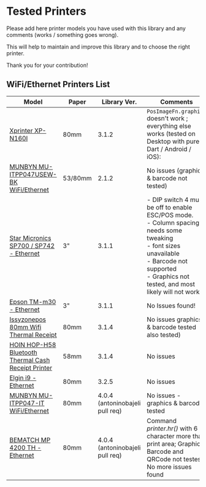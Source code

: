 # Tested Printers
Please add here printer models you have used with this library and any comments (works / something goes wrong).

This will help to maintain and improve this library and to choose the right printer.

Thank you for your contribution!


## WiFi/Ethernet Printers List
| Model | Paper | Library Ver. | Comments |
|---|---|---|---|
| [Xprinter XP-N160I](http://www.xprinter.net/index.php/Product/product_detail/id/4/cid2/21/cid/1) | 80mm | 3.1.2 | `PosImageFn.graphics` doesn't work ;<br> everything else works (tested on Desktop with pure Dart / Android / iOS):   |
|[MUNBYN MU-ITPP047USEW-BK WiFi/Ethernet](https://www.amazon.de/gp/product/B07QWSDP2K/ref=ppx_yo_dt_b_asin_title_o00_s00?ie=UTF8&psc=1)|53/80mm|2.1.2|No issues (graphics & barcode not tested)|
|[Star Micronics SP700 / SP742 - Ethernet](https://star-emea.com/products/sp700/)|3"|3.1.1| - DIP switch 4 must be off to enable ESC/POS mode. <br>- Column spacing needs some tweaking <br>- font sizes unavailable <br>- Barcode not supported <br>- Graphics not tested, and most likely will not work|
|[Epson TM-m30 - Ethernet](https://epson.com/For-Work/Printers/POS/TM-m30-POS-3%22-Receipt-Printer/p/C31CE95012)|3"|3.1.1| No Issues found! |
|[Issyzonepos 80mm Wifi Thermal Receipt](https://www.aliexpress.com/item/32985398184.html)|80mm|3.1.4|No issues graphics & barcode tested also tested)|
|[HOIN HOP-H58 Bluetooth Thermal Cash Receipt Printer](https://www.aliexpress.com/item/32859843705.html)|58mm|3.1.4|No issues|
|[Elgin i9 - Ethernet](https://www.americanas.com.br/produto/28943574/impressora-nao-fiscal-elgin-i9-guilhotina-usb?WT.srch=1&acc=e789ea56094489dffd798f86ff51c7a9&epar=bp_pl_00_go_inf-aces_acessorios_geral_gmv&gclid=CjwKCAjwnef6BRAgEiwAgv8mQRRqkLzg7F0l3j3rzFpYXrmi-57_YWX0OiKD5VcE7q1BG2v-qsWfyBoCF8wQAvD_BwE&i=5bac49bbeec3dfb1f8d856ec&o=5a067550eec3dfb1f8def31e&opn=YSMESP&sellerid=8829865000339)|80mm|3.2.5|No issues|
|[MUNBYN MU-ITPP047-IT WiFi/Ethernet](https://www.amazon.it/Aggiorna-Stampante-Auto-Cut-Supporto-MUNBYN/dp/B079L3JLGT/ref=sr_1_3?__mk_it_IT=%C3%85M%C3%85%C5%BD%C3%95%C3%91&dchild=1&keywords=esc+pos+printer&qid=1630150820&sr=8-3)|80mm|4.0.4 (antoninobajeli pull req)|No issues - graphics & barcode tested|
|[BEMATCH MP 4200 TH - Ethernet](http://www.bematech.com.br/produto/mp-4200-th/)|80mm|4.0.4 (antoninobajeli pull req)|Command _printer.hr()_ with 6 character more than print area; Graphics, Barcode and QRCode not testes; No more issues found|
